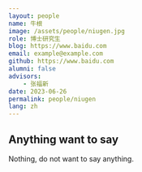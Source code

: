 ```yaml
---
layout: people
name: 牛根
image: /assets/people/niugen.jpg
role: 博士研究生
blog: https://www.baidu.com
email: example@example.com
github: https://www.baidu.com
alumni: false
advisors:
    - 张福新
date: 2023-06-26
permalink: people/niugen
lang: zh
---
```


## Anything want to say

Nothing, do not want to say anything.